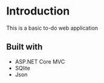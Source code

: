 # Introduction
This is a basic to-do web application

## Built with
- ASP.NET Core MVC
- SQlite
- Json
 
